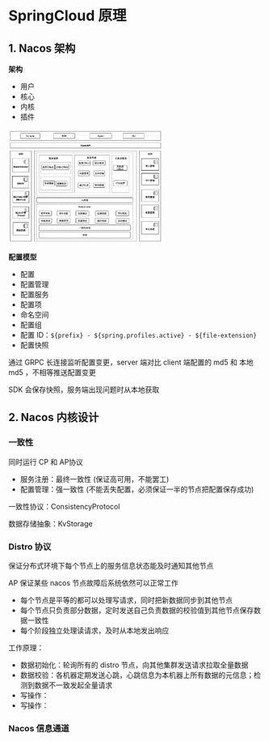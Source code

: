 # SpringCloud 原理



## 1. Nacos 架构

**架构**

- 用户
- 核心
- 内核
- 插件

<img src="img/nacos架构.png" alt="nacos架构" style="zoom:30%;" />



**配置模型**

- 配置
- 配置管理
- 配置服务
- 配置项
- 命名空间
- 配置组
- 配置 ID：`${prefix} - ${spring.profiles.active} - ${file-extension}`
- 配置快照



通过 GRPC 长连接监听配置变更，server 端对比 client 端配置的 md5 和 本地 md5 ，不相等推送配置变更

SDK 会保存快照，服务端出现问题时从本地获取





## 2. Nacos 内核设计



### 一致性

同时运行 CP 和 AP协议

- 服务注册：最终一致性 (保证高可用，不能罢工)
- 配置管理：强一致性 (不能丢失配置，必须保证一半的节点把配置保存成功)



一致性协议：ConsistencyProtocol

数据存储抽象：KvStorage



### Distro 协议

保证分布式环境下每个节点上的服务信息状态能及时通知其他节点

AP 保证某些 nacos 节点故障后系统依然可以正常工作

- 每个节点是平等的都可以处理写请求，同时把新数据同步到其他节点
- 每个节点只负责部分数据，定时发送自己负责数据的校验值到其他节点保存数据一致性
- 每个阶段独立处理读请求，及时从本地发出响应



工作原理：

- 数据初始化：轮询所有的 distro 节点，向其他集群发送请求拉取全量数据
- 数据校验：各机器定期发送心跳，心跳信息为本机器上所有数据的元信息；检测到数据不一致发起全量请求
- 写操作：
- 写操作：



### Nacos 信息通道










